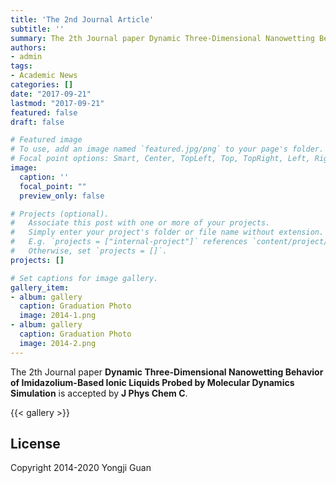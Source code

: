 ```yaml
---
title: 'The 2nd Journal Article'
subtitle: ''
summary: The 2th Journal paper Dynamic Three-Dimensional Nanowetting Behavior of Imidazolium-Based Ionic Liquids Probed by Molecular Dynamics Simulation is accepted by J Phys Chem C.
authors:
- admin
tags:
- Academic News
categories: []
date: "2017-09-21"
lastmod: "2017-09-21"
featured: false
draft: false

# Featured image
# To use, add an image named `featured.jpg/png` to your page's folder.
# Focal point options: Smart, Center, TopLeft, Top, TopRight, Left, Right, BottomLeft, Bottom, BottomRight
image:
  caption: ''
  focal_point: ""
  preview_only: false

# Projects (optional).
#   Associate this post with one or more of your projects.
#   Simply enter your project's folder or file name without extension.
#   E.g. `projects = ["internal-project"]` references `content/project/deep-learning/index.md`.
#   Otherwise, set `projects = []`.
projects: []

# Set captions for image gallery.
gallery_item:
- album: gallery
  caption: Graduation Photo
  image: 2014-1.png
- album: gallery
  caption: Graduation Photo
  image: 2014-2.png
---
```


The 2th Journal paper **Dynamic Three-Dimensional Nanowetting Behavior of Imidazolium-Based Ionic Liquids Probed by Molecular Dynamics Simulation** is accepted by **J Phys Chem C**.

{{< gallery >}}

## License

Copyright 2014-2020 Yongji Guan

